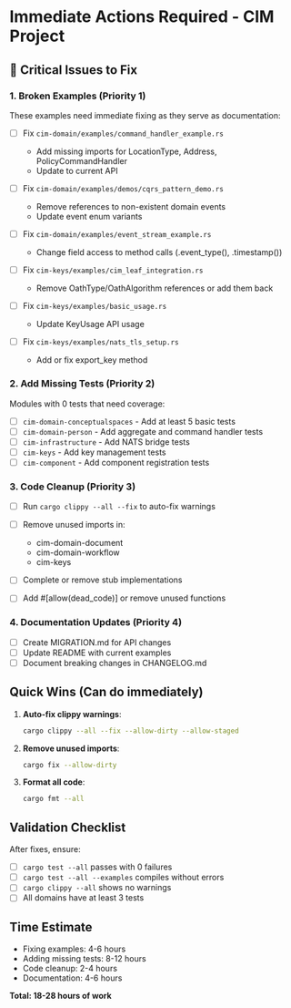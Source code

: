 # Immediate Actions Required - CIM Project

## 🚨 Critical Issues to Fix

### 1. Broken Examples (Priority 1)
These examples need immediate fixing as they serve as documentation:

- [ ] Fix `cim-domain/examples/command_handler_example.rs`
  - Add missing imports for LocationType, Address, PolicyCommandHandler
  - Update to current API

- [ ] Fix `cim-domain/examples/demos/cqrs_pattern_demo.rs`
  - Remove references to non-existent domain events
  - Update event enum variants

- [ ] Fix `cim-domain/examples/event_stream_example.rs`
  - Change field access to method calls (.event_type(), .timestamp())

- [ ] Fix `cim-keys/examples/cim_leaf_integration.rs`
  - Remove OathType/OathAlgorithm references or add them back

- [ ] Fix `cim-keys/examples/basic_usage.rs`
  - Update KeyUsage API usage

- [ ] Fix `cim-keys/examples/nats_tls_setup.rs`
  - Add or fix export_key method

### 2. Add Missing Tests (Priority 2)

Modules with 0 tests that need coverage:

- [ ] `cim-domain-conceptualspaces` - Add at least 5 basic tests
- [ ] `cim-domain-person` - Add aggregate and command handler tests
- [ ] `cim-infrastructure` - Add NATS bridge tests
- [ ] `cim-keys` - Add key management tests
- [ ] `cim-component` - Add component registration tests

### 3. Code Cleanup (Priority 3)

- [ ] Run `cargo clippy --all --fix` to auto-fix warnings
- [ ] Remove unused imports in:
  - cim-domain-document
  - cim-domain-workflow
  - cim-keys
  
- [ ] Complete or remove stub implementations
- [ ] Add #[allow(dead_code)] or remove unused functions

### 4. Documentation Updates (Priority 4)

- [ ] Create MIGRATION.md for API changes
- [ ] Update README with current examples
- [ ] Document breaking changes in CHANGELOG.md

## Quick Wins (Can do immediately)

1. **Auto-fix clippy warnings**:
   ```bash
   cargo clippy --all --fix --allow-dirty --allow-staged
   ```

2. **Remove unused imports**:
   ```bash
   cargo fix --allow-dirty
   ```

3. **Format all code**:
   ```bash
   cargo fmt --all
   ```

## Validation Checklist

After fixes, ensure:
- [ ] `cargo test --all` passes with 0 failures
- [ ] `cargo test --all --examples` compiles without errors
- [ ] `cargo clippy --all` shows no warnings
- [ ] All domains have at least 3 tests

## Time Estimate

- Fixing examples: 4-6 hours
- Adding missing tests: 8-12 hours  
- Code cleanup: 2-4 hours
- Documentation: 4-6 hours

**Total: 18-28 hours of work** 